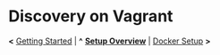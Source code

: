 
# Discovery on Vagrant

**<** [Getting Started](docs/setup/getting_started.md) | **^** [**Setup Overview**](docs/setup/overview.md) | [Docker Setup](docs/setup/docker.md) **>**
